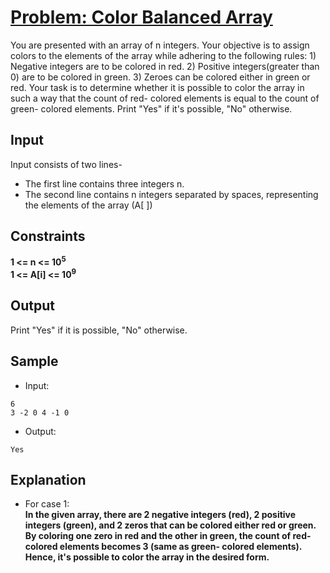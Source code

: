 # [Problem: Color Balanced Array](https://my.newtonschool.co/playground/code/l47njzyssazb)

You are presented with an array of n integers. Your objective is to assign colors to the elements of the array while adhering to the following rules: 1) Negative integers are to be colored in red. 2) Positive integers(greater than 0) are to be colored in green. 3) Zeroes can be colored either in green or red. Your task is to determine whether it is possible to color the array in such a way that the count of red- colored elements is equal to the count of green- colored elements. Print "Yes" if it's possible, "No" otherwise.

## Input

Input consists of two lines- 
- The first line contains three integers n.
- The second line contains n integers separated by spaces, representing the elements of the array (A[ ]) 

## Constraints

**1 <= n <= 10<sup>5</sup> <br>
1 <= A[i] <= 10<sup>9</sup>**

## Output

Print "Yes" if it is possible, "No" otherwise.

## Sample

- Input:
```
6
3 -2 0 4 -1 0
```

- Output:
```
Yes
```

## Explanation

- For case 1: <br> **In the given array, there are 2 negative integers (red), 2 positive integers (green), and 2 zeros that can be colored either red or green. By coloring one zero in red and the other in green, the count of red- colored elements becomes 3 (same as green- colored elements). Hence, it's possible to color the array in the desired form.**
